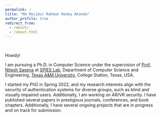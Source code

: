 ```yaml
---
permalink: /
title: "Md Mojibur Rahman Redoy Akanda"
author_profile: true
redirect_from: 
  - /about/
  - /about.html
---
```

<style>
.page__title {
  display: none;
}
</style>

<br>

Howdy!

I am pursuing a Ph.D. in Computer Science under the supervision of [Prof. Nitesh Saxena](https://nsaxena.engr.tamu.edu/) at [SPIES Lab](https://spies.engr.tamu.edu/home-3/), Department of Computer Science and Engineering, [Texas A&M University](https://www.tamu.edu/index.html), College Station, Texas, USA. 

I started my PhD in Spring 2022, and my research interests align with the security of authentication systems for diverse groups, such as blind and visually impaired users. Additionally, I am working on AR/VR security. I have published several papers in prestigious journals, conferences, and book chapters. Additionally, I have several ongoing projects that are in progress and on track for submission.

